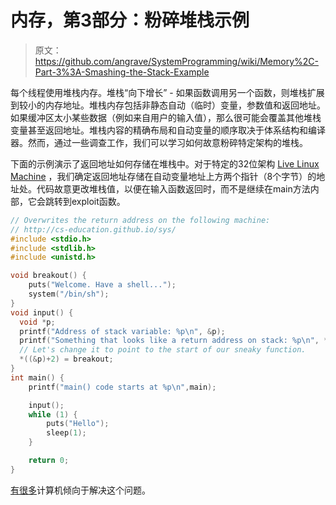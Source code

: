 # 内存，第3部分：粉碎堆栈示例

> 原文：<https://github.com/angrave/SystemProgramming/wiki/Memory%2C-Part-3%3A-Smashing-the-Stack-Example>

每个线程使用堆栈内存。堆栈“向下增长” - 如果函数调用另一个函数，则堆栈扩展到较小的内存地址。堆栈内存包括非静态自动（临时）变量，参数值和返回地址。如果缓冲区太小某些数据（例如来自用户的输入值），那么很可能会覆盖其他堆栈变量甚至返回地址。堆栈内容的精确布局和自动变量的顺序取决于体系结构和编译器。然而，通过一些调查工作，我们可以学习如何故意粉碎特定架构的堆栈。

下面的示例演示了返回地址如何存储在堆栈中。对于特定的32位架构 [Live Linux Machine](http://cs-education.github.io/sys/) ，我们确定返回地址存储在自动变量地址上方两个指针（8个字节）的地址处。代码故意更改堆栈值，以便在输入函数返回时，而不是继续在main方法内部，它会跳转到exploit函数。

```c
// Overwrites the return address on the following machine:
// http://cs-education.github.io/sys/
#include <stdio.h>
#include <stdlib.h>
#include <unistd.h>

void breakout() {
    puts("Welcome. Have a shell...");
    system("/bin/sh");
}
void input() {
  void *p;
  printf("Address of stack variable: %p\n", &p);
  printf("Something that looks like a return address on stack: %p\n", *((&p)+2));
  // Let's change it to point to the start of our sneaky function.
  *((&p)+2) = breakout;
}
int main() {
    printf("main() code starts at %p\n",main);

    input();
    while (1) {
        puts("Hello");
        sleep(1);
    }

    return 0;
}
```

[有很多](https://en.wikipedia.org/wiki/Stack_buffer_overflow)计算机倾向于解决这个问题。